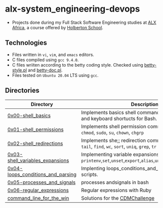 # alx-system_engineering-devops

- Projects done during my Full Stack Software Engineering studies at [ALX Africa](https://www.alxafrica.com/software-engineering-2022/), a course offered by [Holberton School](https://www.holbertonschool.com/).

## Technologies
- Files written in ```vi```, ```vim```, and ```emacs``` editors. 
- C files compiled using ```gcc 9.4.0```.
- C files wriiten according to the betty coding style. Checked using [betty-style.pl](https://github.com/holbertonschool/Betty/blob/master/betty-style.pl) and [betty-doc.pl](https://github.com/holbertonschool/Betty/blob/master/betty-doc.pl).
- Files tested on ```Ubuntu 20.04``` LTS using ```gcc```.

## Directories 
| Directory  | Description |
| ---  | --- |
|[0x00-shell_basics](0x00-shell_basics)| Implements basics shell commands, file manipulation, and keyboard shortucts for Bash.|
|[0x01-shell_permissions](0x01-shell_permissions)|Implements shell permission commands including ```chmod```, ```sudo```, ```su```, ```chown```, ```chgrp```|
|[0x02-shell_redirections](0x02-shell_redirections)|Implements she;; redirection commands including ```head```, ```tail```, ```find```, ```wc```, ```sort```, ```uniq```, ```grep```, ```tr```|
|[0x03-shell_variables_expansions](0x03-shell_variables_expansions)|Implementing variable expansions commands including ```printenv```,```set```,```unset```,```export```,```alias```,```unalias```,```.```,```source```,```printf```|
|[0x04-loops_conditions_and_parsing](0x04-loops_conditions_and_parsing)|Implenting loops_conditions_and_parsing with bash scripts.|
|[0x05-processes_and_signals](0x05-processes_and_signals)|processes andsignals in bash|
|[0x06-regular_expressions](0x06-regular_expressions)| Regular expressions with Ruby|
|[command_line_for_the_win](command_line_for_the_win)|Solutions for the [CDMChallenge](https://cmdchallenge.com/)|
